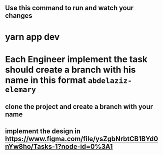 ## Use this command to run and watch your changes

# yarn app dev

# Each Engineer implement the task should create a branch with his name in this format `abdelaziz-elemary`

## clone the project and create a branch with your name

## implement the design in https://www.figma.com/file/ysZgbNrbtCB1BYd0nYw8ho/Tasks-1?node-id=0%3A1
